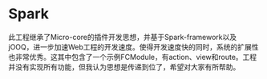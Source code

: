 Spark
=
此工程继承了Micro-core的插件开发思想，并基于Spark-framework以及jOOQ，进一步加速Web工程的开发速度。使得开发速度快的同时，系统的扩展性也非常优秀。这其中包含了一个示例FCModule，有action、view和route。工程并没有实现所有功能，但我认为思想是传递到位了，希望对大家有所帮助。